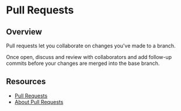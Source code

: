 # Pull Requests

## Overview
Pull requests let you collaborate on changes you've made to a branch.

Once open, discuss and review with collaborators and add follow-up commits before your changes are merged into the base branch.

## Resources

- [Pull Requests](https://docs.github.com/en/pull-requests)
- [About Pull Requests](https://docs.github.com/en/pull-requests/collaborating-with-pull-requests/proposing-changes-to-your-work-with-pull-requests/about-pull-requests)